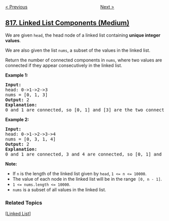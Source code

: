 <!--|This file generated by command(leetcode description); DO NOT EDIT.    |-->
<!--+----------------------------------------------------------------------+-->
<!--|@author    openset <openset.wang@gmail.com>                           |-->
<!--|@link      https://github.com/openset                                 |-->
<!--|@home      https://github.com/openset/leetcode                        |-->
<!--+----------------------------------------------------------------------+-->

[< Previous](../ambiguous-coordinates "Ambiguous Coordinates")
　　　　　　　　　　　　　　　　
[Next >](../race-car "Race Car")

## [817. Linked List Components (Medium)](https://leetcode.com/problems/linked-list-components "链表组件")

<p>We are given&nbsp;<code>head</code>,&nbsp;the head node of a linked list containing&nbsp;<strong>unique integer values</strong>.</p>

<p>We are also given the list&nbsp;<code>nums</code>, a subset of the values in the linked list.</p>

<p>Return the number of connected components in <code>nums</code>, where two values are connected if they appear consecutively in the linked list.</p>

<p><strong>Example 1:</strong></p>

<pre>
<strong>Input:</strong> 
head: 0-&gt;1-&gt;2-&gt;3
nums = [0, 1, 3]
<strong>Output:</strong> 2
<strong>Explanation:</strong> 
0 and 1 are connected, so [0, 1] and [3] are the two connected components.
</pre>

<p><strong>Example 2:</strong></p>

<pre>
<strong>Input:</strong> 
head: 0-&gt;1-&gt;2-&gt;3-&gt;4
nums = [0, 3, 1, 4]
<strong>Output:</strong> 2
<strong>Explanation:</strong> 
0 and 1 are connected, 3 and 4 are connected, so [0, 1] and [3, 4] are the two connected components.
</pre>

<p><strong>Note: </strong></p>

<ul>
	<li>If&nbsp;<code>n</code>&nbsp;is the&nbsp;length of the linked list given by&nbsp;<code>head</code>,&nbsp;<code>1 &lt;= n &lt;= 10000</code>.</li>
	<li>The value of each node in the linked list will be in the range<code> [0, n - 1]</code>.</li>
	<li><code>1 &lt;= nums.length &lt;= 10000</code>.</li>
	<li><code>nums</code> is a subset of all values in the linked list.</li>
</ul>

### Related Topics
  [[Linked List](../../tag/linked-list/README.md)]
